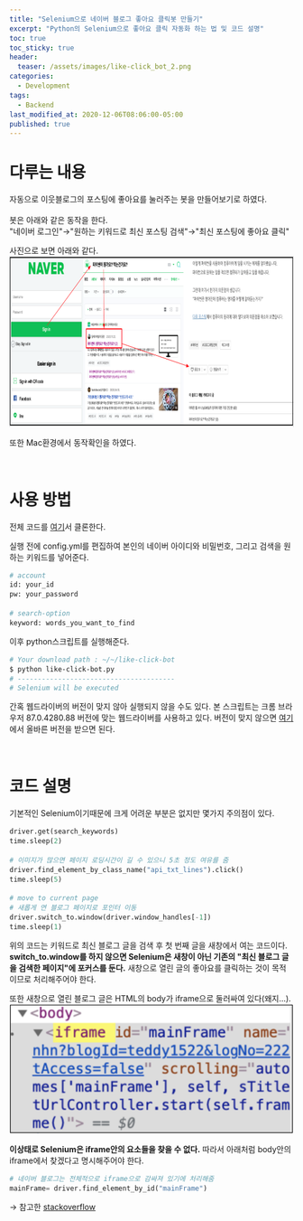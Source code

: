 ```yaml
---
title: "Selenium으로 네이버 블로그 좋아요 클릭봇 만들기"
excerpt: "Python의 Selenium으로 좋아요 클릭 자동화 하는 법 및 코드 설명"
toc: true
toc_sticky: true
header:
  teaser: /assets/images/like-click_bot_2.png
categories:
  - Development 
tags:
  - Backend
last_modified_at: 2020-12-06T08:06:00-05:00
published: true
---
```


# 다루는 내용  
자동으로 이웃블로그의 포스팅에 좋아요를 눌러주는 봇을 만들어보기로 하였다.  
<br>
봇은 아래와 같은 동작을 한다.  
"네이버 로그인"→"원하는 키워드로 최신 포스팅 검색"→"최신 포스팅에 좋아요 클릭"  
  
사진으로 보면 아래와 같다.  
![like-click_bot_2](/assets/images/like-click_bot_2.png)   

또한 Mac환경에서 동작확인을 하였다.

<br>

# 사용 방법
전체 코드를 [여기](https://github.com/donggyuu/like-click-bot)서 클론한다.  

실행 전에 config.yml를 편집하여 본인의 네이버 아이디와 비밀번호, 그리고 검색을 원하는 키워드를 넣어준다.
```bash
# account
id: your_id
pw: your_password

# search-option
keyword: words_you_want_to_find
```

이후 python스크립트를 실행해준다.
```bash
# Your download path : ~/~/like-click-bot
$ python like-click-bot.py
# ---------------------------------------
# Selenium will be executed
```

간혹 웹드라이버의 버전이 맞지 않아 실행되지 않을 수도 있다. 본 스크립트는 크롬 브라우저 87.0.4280.88 버전에 맞는 웹드라이버를 사용하고 있다. 버전이 맞지 않으면 [여기](https://sites.google.com/a/chromium.org/chromedriver/downloads)에서 올바른 버전을 받으면 된다.  

<br>

# 코드 설명 
기본적인 Selenium이기때문에 크게 어려운 부분은 없지만 몇가지 주의점이 있다.

```python
driver.get(search_keywords)
time.sleep(2)

# 이미지가 많으면 페이지 로딩시간이 길 수 있으니 5초 정도 여유를 줌
driver.find_element_by_class_name("api_txt_lines").click()
time.sleep(5)

# move to current page
# 새롭게 연 블로그 페이지로 포인터 이동
driver.switch_to.window(driver.window_handles[-1])
time.sleep(1)
```
위의 코드는 키워드로 최신 블로그 글을 검색 후 첫 번째 글을 새창에서 여는 코드이다. **switch_to.window를 하지 않으면 Selenium은 새창이 아닌 기존의 "최신 블로그 글을 검색한 페이지"에 포커스를 둔다.** 새창으로 열린 글의 좋아요를 클릭하는 것이 목적이므로 처리해주어야 한다.


또한 새창으로 열린 블로그 글은 HTML의 body가 iframe으로 둘러싸여 있다(왜지...).  
![like-click_bot](/assets/images/like-click_bot.png)  

**이상태로 Selenium은 iframe안의 요소들을 찾을 수 없다.** 따라서 아래처럼 body안의 iframe에서 찾겠다고 명시해주어야 한다.

```python
# 네이버 블로그는 전체적으로 iframe으로 감싸져 있기에 처리해줌
mainFrame= driver.find_element_by_id("mainFrame")
```

→ 참고한 
[stackoverflow](https://stackoverflow.com/questions/52751923/unable-to-locate-element-within-an-iframe-through-selenium/52752249)  

